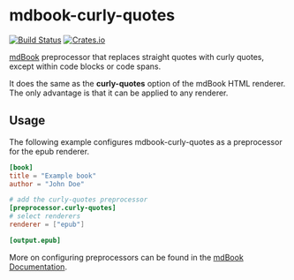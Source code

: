# mdbook-curly-quotes

[![Build Status](https://travis-ci.org/arminha/mdbook-curly-quotes.svg?branch=master)](https://travis-ci.org/arminha/mdbook-curly-quotes)
[![Crates.io](https://img.shields.io/crates/v/mdbook-curly-quotes)](https://crates.io/crates/mdbook-curly-quotes)

[mdBook](https://github.com/rust-lang/mdBook) preprocessor that replaces straight quotes with curly quotes, except within code blocks or code spans.

It does the same as the **curly-quotes** option of the mdBook HTML renderer. The only advantage is that it can be applied to any renderer.

## Usage

The following example configures mdbook-curly-quotes as a preprocessor for the epub renderer.

```toml
[book]
title = "Example book"
author = "John Doe"

# add the curly-quotes preprocessor
[preprocessor.curly-quotes]
# select renderers
renderer = ["epub"]

[output.epub]
```

More on configuring preprocessors can be found in the [mdBook Documentation](https://rust-lang.github.io/mdBook/format/config.html#configuring-preprocessors).

